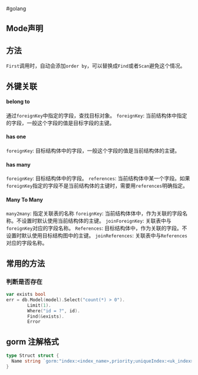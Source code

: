 #golang 

## Mode声明


## 方法
`First`调用时，自动会添加`order by`，可以替换成`Find`或者`Scan`避免这个情况。

## 外键关联

#### belong to
通过`foreignKey`中指定的字段，查找目标对象。
`foreignKey`: 当前结构体中指定的字段，一般这个字段的值是目标字段的主键。

#### has one
`foreignKey`: 目标结构体中的字段，一般这个字段的值是当前结构体的主键。

#### has many
`foreignKey`: 目标结构体中的字段。
`references`: 当前结构体中某一个字段。如果`foreignKey`指定的字段不是当前结构体的主键时，需要用`references`明确指定。

#### Many To Many

`many2many`:  指定关联表的名称
`foreignKey`:  当前结构体体中，作为关联的字段名称。不设置时默认使用当前结构体的主键。
`joinForeignKey`: 关联表中与`foreignKey`对应的字段名称。
`References`: 目标结构体中，作为关联的字段。不设置时默认使用目标结构图中的主键。
`joinReferences`: 关联表中与`References`对应的字段名称。

## 常用的方法

### 判断是否存在
```go
var exists bool
err = db.Model(model).Select("count(*) > 0").
		Limit(1).
		Where("id = ?", id).
        Find(&exists).
        Error
```

## gorm 注解格式

```go
type Struct struct {
  Name string `gorm:"index:<index_name>,priority;uniqueIndex:<uk_index>,sort:desc"`
}
```
